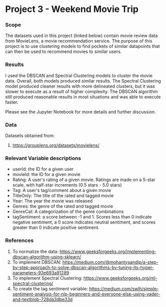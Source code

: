 # Project 3 - Weekend Movie Trip

### Scope

The datasets used in this project (linked below) contain movie review data from MovieLens, a movie recommendation service. The purpose of this project is to use clustering models to find pockets of similar datapoints that can then be used to recommend movies to similar users.

### Results

I used the DBSCAN and Spectral Clustering models to cluster the movie data. Overall, both models produced similar results. The Spectral Clustering model produced cleaner results with more delineated clusters, but it was slower to execute as a result of higher complexity. The DBSCAN algorithm still produced reasonable results in most situations and was able to execute faster.

Please see the Jupyter Notebook for more details and further discussion.

### Data
Datasets obtained from:
1. https://grouplens.org/datasets/movielens/

### Relevant Variable descriptions
- userId: the ID for a given user
- movieId: the ID for a given movie
- Rating: A user's rating of a given movie. Ratings are made on a 5-star scale, with half-star increments (0.5 stars - 5.0 stars)
- Tag: A user's tag/comment about a given movie
- TitleOnly: The title of the rated and tagged movie
- Year: The year the movie was released
- Genres: the genre of the rated and tagged movie
- GenreCat: A categorization of the genre combinations
- tagSentiment: a score between -1 and 1. Scores less than 0 indicate negative sentiment, a 0 score indicates neutral sentiment, and scores greater than 0 indicate positive sentiment.


### References
1. To normalize the data: https://www.geeksforgeeks.org/implementing-dbscan-algorithm-using-sklearn/
2. To implement DBSCAN: https://medium.com/@mohantysandip/a-step-by-step-approach-to-solve-dbscan-algorithms-by-tuning-its-hyper-parameters-93e693a91289
3. To implement Spectral Clustering: https://www.geeksforgeeks.org/ml-spectral-clustering/
4. To create the tag sentiment variable: https://medium.com/swlh/simple-sentiment-analysis-for-nlp-beginners-and-everyone-else-using-vader-and-textblob-728da3dbe33d
